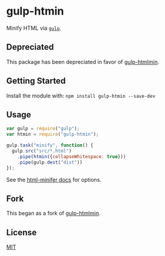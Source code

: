 # gulp-htmin

Minify HTML via <a href="https://github.com/gulpjs/gulp/">`gulp`</a>.

## Depreciated

This package has been depreciated in favor of <a href="https://github.com/jonschlinkert/gulp-htmlmin">gulp-htmlmin</a>.


## Getting Started
Install the module with: `npm install gulp-htmin --save-dev`

## Usage

```js
var gulp = require("gulp");
var htmin = require("gulp-htmin");

gulp.task("minify", function() {
  gulp.src("src/*.html")
    .pipe(htmin({collapseWhitespace: true}))
    .pipe(gulp.dest("dist"))
});
```

See the <a href="https://github.com/kangax/html-minifier">html-minifer docs</a> for options.

## Fork

This began as a fork of <a href="https://github.com/jonschlinkert/gulp-htmlmin">gulp-htmlmin</a>.

## License
<a href="http://nate.mit-license.org/">MIT</a>

